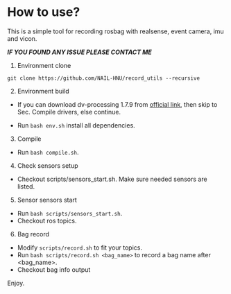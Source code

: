 # How  to use?
This is a simple tool for recording rosbag with realsense, event camera, imu and vicon.

***IF YOU FOUND ANY ISSUE PLEASE CONTACT ME***

1. Environment clone

`git clone https://github.com/NAIL-HNU/record_utils --recursive`

2. Environment build
- If you can download dv-processing 1.7.9 from [official link](https://dv-processing.inivation.com/master/installation.html), then skip to Sec. Compile drivers, else continue.

- Run `bash env.sh` install all dependencies.

3. Compile

- Run `bash compile.sh`.

4. Check sensors setup

- Checkout scripts/sensors_start.sh. Make sure needed sensors are listed.

5. Sensor sensors start

- Run `bash scripts/sensors_start.sh`.
- Checkout ros topics.

6. Bag record
- Modify `scripts/record.sh` to fit your topics.
- Run `bash scripts/record.sh <bag_name>` to record a bag name after <bag_name>.
- Checkout bag info output

Enjoy.

